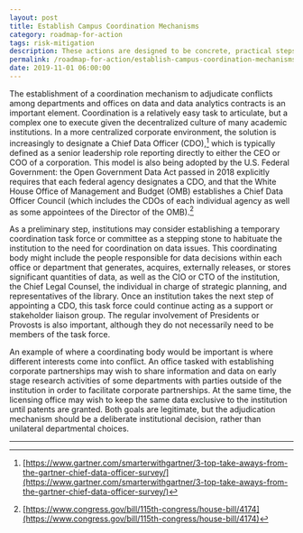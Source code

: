 ```yaml
---
layout: post
title: Establish Campus Coordination Mechanisms
category: roadmap-for-action
tags: risk-mitigation
description: These actions are designed to be concrete, practical steps that any institution can begin taking immediately.
permalink: /roadmap-for-action/establish-campus-coordination-mechanisms
date: 2019-11-01 06:00:00
---
```


The establishment of a coordination mechanism to adjudicate conflicts among departments and offices on data and data analytics contracts is an important element. Coordination is a relatively easy task to articulate, but a complex one to execute given the decentralized culture of many academic institutions. In a more centralized corporate environment, the solution is increasingly to designate a Chief Data Officer (CDO),[^6] which is typically defined as a senior leadership role reporting directly to either the CEO or COO of a corporation. This model is also being adopted by the U.S. Federal Government: the Open Government Data Act passed in 2018 explicitly requires that each federal agency designates a CDO, and that the White House Office of Management and Budget (OMB) establishes a Chief Data Officer Council (which includes the CDOs of each individual agency as well as some appointees of the Director of the OMB).[^7]

As a preliminary step, institutions may consider establishing a temporary coordination task force or committee as a stepping stone to habituate the institution to the need for coordination on data issues. This coordinating body might include the people responsible for data decisions within each office or department that generates, acquires, externally releases, or stores significant quantities of data, as well as the CIO or CTO of the institution, the Chief Legal Counsel, the individual in charge of strategic planning, and representatives of the library. Once an institution takes the next step of appointing a CDO, this task force could continue acting as a support or stakeholder liaison group. The regular involvement of Presidents or Provosts is also important, although they do not necessarily need to be members of the task force.

An example of where a coordinating body would be important is where different interests come into conflict. An office tasked with establishing corporate partnerships may wish to share information and data on early stage research activities of some departments with parties outside of the institution in order to facilitate corporate partnerships. At the same time, the licensing office may wish to keep the same data exclusive to the institution until patents are granted. Both goals are legitimate, but
the adjudication mechanism should be a deliberate institutional decision, rather than unilateral departmental choices.


***
[^6]: [https://www.gartner.com/smarterwithgartner/3-top-take-aways-from-the-gartner-chief-data-officer-survey/](https://www.gartner.com/smarterwithgartner/3-top-take-aways-from-the-gartner-chief-data-officer-survey/)
[^7]: [https://www.congress.gov/bill/115th-congress/house-bill/4174](https://www.congress.gov/bill/115th-congress/house-bill/4174)
